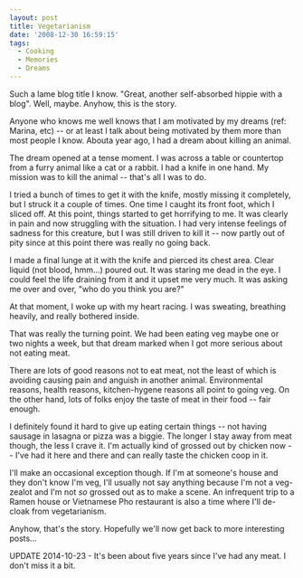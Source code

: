 ```yaml
---
layout: post
title: Vegetarianism
date: '2008-12-30 16:59:15'
tags:
  - Cooking
  - Memories
  - Dreams
---
```


Such a lame blog title I know. "Great, another self-absorbed hippie with a blog". Well, maybe. Anyhow, this is the story.

Anyone who knows me well knows that I am motivated by my dreams (ref: Marina, etc) -- or at least I talk about being motivated by them more than most people I know. Abouta year ago, I had a dream about killing an animal.

The dream opened at a tense moment. I was across a table or countertop from a furry animal like a cat or a rabbit. I had a knife in one hand. My mission was to kill the animal -- that's all I was to do.

I tried a bunch of times to get it with the knife, mostly missing it completely, but I struck it a couple of times. One time I caught its front foot, which I sliced off. At this point, things started to get horrifying to me. It was clearly in pain and now struggling with the situation. I had very intense feelings of sadness for this creature, but I was still driven to kill it -- now partly out of pity since at this point there was really no going back.

I made a final lunge at it with the knife and pierced its chest area. Clear liquid (not blood, hmm...) poured out. It was staring me dead in the eye. I could feel the life draining from it and it upset me very much. It was asking me over and over, "who do you think you are?"

At that moment, I woke up with my heart racing. I was sweating, breathing heavily, and really bothered inside.

That was really the turning point. We had been eating veg maybe one or two nights a week, but that dream marked when I got more serious about not eating meat.

There are lots of good reasons not to eat meat, not the least of which is avoiding causing pain and anguish in another animal. Environmental reasons, health reasons, kitchen-hygene reasons all point to going veg. On the other hand, lots of folks enjoy the taste of meat in their food -- fair enough.

I definitely found it hard to give up eating certain things -- not having sausage in lasagna or pizza was a biggie. The longer I stay away from meat though, the less I crave it. I'm actually kind of grossed out by chicken now -- I've had it here and there and can really taste the chicken coop in it.

I'll make an occasional exception though. If I'm at someone's house and they don't know I'm veg, I'll usually not say anything because I'm not a veg-zealot and I'm not _so_ grossed out as to make a scene. An infrequent trip to a Ramen house or Vietnamese Pho restaurant is also a time where I'll de-cloak from vegetarianism.

Anyhow, that's the story. Hopefully we'll now get back to more interesting posts...

UPDATE 2014-10-23 - It's been about five years since I've had any meat. I don't miss it a bit.
